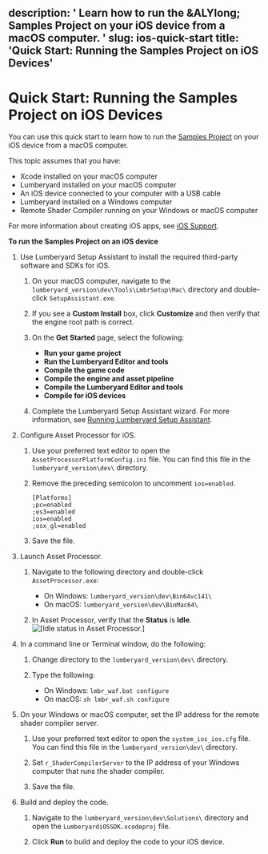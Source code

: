 description: ' Learn how to run the &ALYlong; Samples Project on your iOS device from
  a macOS computer. '
slug: ios-quick-start
title: 'Quick Start: Running the Samples Project on iOS Devices'
---
# Quick Start: Running the Samples Project on iOS Devices<a name="ios-quick-start"></a>

You can use this quick start to learn how to run the [Samples Project](sample-project-samples.md) on your iOS device from a macOS computer\.

This topic assumes that you have:
+ Xcode installed on your macOS computer
+ Lumberyard installed on your macOS computer
+ An iOS device connected to your computer with a USB cable
+ Lumberyard installed on a Windows computer
+ Remote Shader Compiler running on your Windows or macOS computer

For more information about creating iOS apps, see [iOS Support](ios-intro.md)\.

**To run the Samples Project on an iOS device**

1. Use Lumberyard Setup Assistant to install the required third\-party software and SDKs for iOS\.

   1. On your macOS computer, navigate to the `lumberyard_version\dev\Tools\LmbrSetup\Mac\` directory and double\-click `SetupAssistant.exe`\.

   1. If you see a **Custom Install** box, click **Customize** and then verify that the engine root path is correct\.

   1. On the **Get Started** page, select the following:
      + **Run your game project**
      + **Run the Lumberyard Editor and tools**
      + **Compile the game code**
      + **Compile the engine and asset pipeline**
      + **Compile the Lumberyard Editor and tools**
      + **Compile for iOS devices**

   1. Complete the Lumberyard Setup Assistant wizard\. For more information, see [Running Lumberyard Setup Assistant](lumberyard-launcher-using.md)\.

1. Configure Asset Processor for iOS\.

   1. Use your preferred text editor to open the `AssetProcessorPlatformConfig.ini` file\. You can find this file in the `lumberyard_version\dev\` directory\.

   1. Remove the preceding semicolon to uncomment `ios=enabled`\.

      ```
      [Platforms]
      ;pc=enabled
      ;es3=enabled
      ios=enabled
      ;osx_gl=enabled
      ```

   1. Save the file\.

1. Launch Asset Processor\.

   1. Navigate to the following directory and double\-click `AssetProcessor.exe`:
      + On Windows: `lumberyard_version\dev\Bin64vc141\`
      + On macOS: `lumberyard_version\dev\BinMac64\`

   1. In Asset Processor, verify that the **Status** is **Idle**\.  
![\[Idle status in Asset Processor.\]](/images/userguide/mobile/ios/asset-processor-status-idle.png)

1. In a command line or Terminal window, do the following:

   1. Change directory to the `lumberyard_version\dev\` directory\.

   1. Type the following:
      + On Windows: `lmbr_waf.bat configure`
      + On macOS: `sh lmbr_waf.sh configure`

1. On your Windows or macOS computer, set the IP address for the remote shader compiler server\.

   1. Use your preferred text editor to open the `system_ios_ios.cfg` file\. You can find this file in the `lumberyard_version\dev\` directory\.

   1. Set `r_ShaderCompilerServer` to the IP address of your Windows computer that runs the shader compiler\.

   1. Save the file\.

1. Build and deploy the code\.

   1. Navigate to the `lumberyard_version\dev\Solutions\` directory and open the `LumberyardiOSSDK.xcodeproj` file\.

   1. Click **Run** to build and deploy the code to your iOS device\.